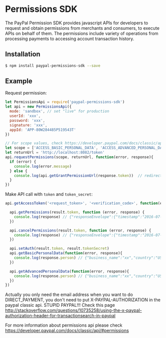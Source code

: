 # Permissions SDK

The PayPal Permission SDK provides javascript APIs for developers to request and obtain permissions from merchants and consumers, to execute APIs on behalf of them. The permissions include variety of operations from processing payments to accessing account transaction history.

## Installation

```sh
$ npm install paypal-permissions-sdk --save
```

## Example

Request permission:

```js
let PermissionsApi = require('paypal-permissions-sdk')
let api = new PermissionsApi({
  mode: 'sandbox', // set "live" for production
  userId: 'xxx',
  password: 'xxx',
  signature: 'xxx',
  appId: 'APP-80W284485P519543T'
})

// For scope values, check https://developer.paypal.com/docs/classic/api/permissions/GetPermissions_API_Operation
let scope = ['ACCESS_BASIC_PERSONAL_DATA', 'ACCESS_ADVANCED_PERSONAL_DATA', 'DIRECT_PAYMENT', 'REFUND', 'AUTH_CAPTURE']
let returnUrl = 'http://localhost:8082/token'
api.requestPermissions(scope, returnUrl, function(error, response){
  if (error) {
    console.log(error.message)
  } else {
    console.log(api.getGrantPermissionUrl(response.token))  // redirect url to grant permissions
  }
})
```

Make API call with `token` and `token_secret`:

```js
api.getAccessToken('<request_token>', '<verification_code>', function(error, result){

  api.getPermissions(result.token, function (error, response) {
    console.log(response) // {"responseEnvelope":{"timestamp":"2016-07-19T02:09:21.094-07:00","ack":"Success","correlationId":"d97abd43aa319","build":"2210301"},"scope":["REFUND","DIRECT_PAYMENT","AUTH_CAPTURE","ACCESS_BASIC_PERSONAL_DATA","ACCESS_ADVANCED_PERSONAL_DATA"]}
  })

  api.cancelPermissions(result.token, function (error, response) {
    console.log(response) // {"responseEnvelope":{"timestamp":"2016-07-19T02:25:35.680-07:00","ack":"Success","correlationId":"d0a3e8f0985eb","build":"2210301"}}
  })

  api.setAuth(result.token, result.tokenSecret)
  api.getBasicPersonalData(function(error, response){
    console.log(response.person) // {"business_name":"xx","country":"US","email":"xx@xx.com","first_name":"xx","last_name":"xx","full_name":"xx xx","payer_id":"xxx"}
  })

  api.getAdvancedPersonalData(function(error, response){
    console.log(response.person) // {"business_name":"xx","country":"US","street1":"1 Main St","street2":"","city":"San Jose","state":"CA","postcode":"1234","phone":"1234","email":"xx@xx.com","first_name":"xx","last_name":"xx","full_name":"xx xx","payer_id":"xxx","date_of_birth":"19800802"}
  })
})
```

Actually you only need the email address when you want to do DIRECT_PAYMENT, you don't need to put X-PAYPAL-AUTHORIZATION in the paypal classic api. STUPID PAYPAL!!! Check this page http://stackoverflow.com/questions/10735258/using-the-x-paypal-authorization-header-for-transactionsearch-in-paypal

For more information about permissions api please check https://developer.paypal.com/docs/classic/api/#permissions
